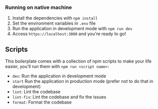 ### Running on native machine
1. Install the dependencies with `npm install`
2. Set the environment variables in `.env` file
3. Run the application in development mode with `npm run dev`
4. Access `https://localhost:3000` and you're ready to go!

## Scripts
This boilerplate comes with a collection of npm scripts to make your life easier, you'll run them with `npm run <script name>`:

- `dev`: Run the application in development mode
- `start` Run the application in production mode (prefer not to do that in development)
- `lint`: Lint the codebase
- `lint-fix`: Lint the codebase and fix the issues
- `format`: Format the codebase

